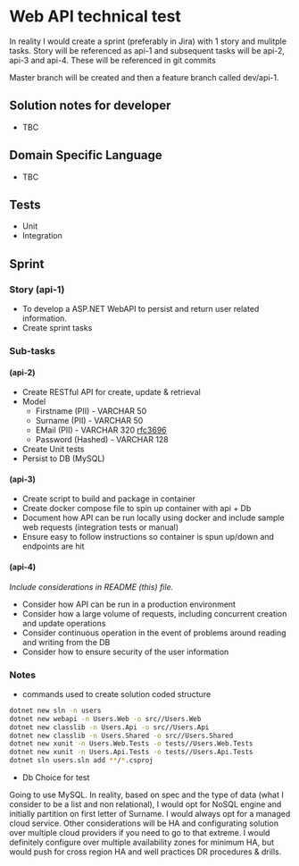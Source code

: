 # Web API technical test

In reality I would create a sprint (preferably in Jira) with 1 story and mulitple tasks.  Story will be referenced as api-1 and subsequent tasks will be api-2, api-3 and api-4. These will be referenced in git commits

Master branch will be created and then a feature branch called dev/api-1.

## Solution notes for developer

- TBC

## Domain Specific Language

- TBC

## Tests

- Unit 
- Integration

## Sprint

### Story (api-1)

- To develop a ASP.NET WebAPI to persist and return user related information.
- Create sprint tasks

### Sub-tasks 

#### (api-2)

- Create RESTful API for create, update & retrieval
- Model
  - Firstname (PII) - VARCHAR 50
  - Surname (PII) - VARCHAR 50
  - EMail (PII) - VARCHAR 320 [rfc3696](http://tools.ietf.org/html/rfc3696)
  - Password (Hashed) - VARCHAR 128
- Create Unit tests
- Persist to DB (MySQL)

#### (api-3)

- Create script to build and package in container
- Create docker compose file to spin up container with api + Db
- Document how API can be run locally using docker and include sample web requests (integration tests or manual)
- Ensure easy to follow instructions so container is spun up/down and endpoints are hit

#### (api-4)

_Include considerations in README (this) file._

- Consider how API can be run in a production environment
- Consider how a large volume of requests, including concurrent creation and update operations
- Consider continuous operation in the event of problems around reading and writing from the DB
- Consider how to ensure security of the user information



### Notes

- commands used to create solution coded structure

```bash
dotnet new sln -n users
dotnet new webapi -n Users.Web -o src//Users.Web
dotnet new classlib -n Users.Api -o src//Users.Api
dotnet new classlib -n Users.Shared -o src//Users.Shared
dotnet new xunit -n Users.Web.Tests -o tests//Users.Web.Tests
dotnet new xunit -n Users.Api.Tests -o tests//Users.Api.Tests
dotnet sln users.sln add **/*.csproj
```

- Db Choice for test

Going to use MySQL. In reality, based on spec and the type of data (what I consider to be a list and non relational), I would opt for NoSQL engine and initially partition on first letter of Surname.  I would always opt for a managed cloud service. Other considerations will be HA and configurating solution over multiple cloud providers if you need to go to that extreme.  I would definitely configure over multiple availability zones for minimum HA, but would push for cross region HA and well practices DR procedures & drills.